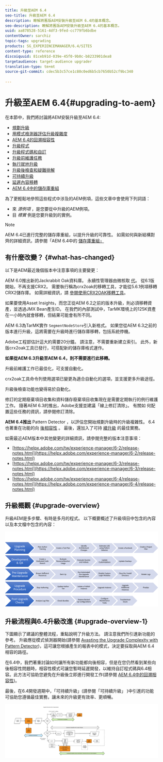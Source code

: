 ```yaml
---
title: 升級至AEM 6.4
seo-title: 升級至AEM 6.4
description: 瞭解將舊版AEM安裝升級至AEM 6.4的基本概念。
seo-description: 瞭解將舊版AEM安裝升級至AEM 6.4的基本概念。
uuid: aa878528-5161-4df3-9fed-cc779fb6bdbe
contentOwner: sarchiz
topic-tags: upgrading
products: SG_EXPERIENCEMANAGER/6.4/SITES
content-type: reference
discoiquuid: 81ceb91d-039e-45f0-9b0c-b8233901dea8
targetaudience: target-audience upgrader
translation-type: tm+mt
source-git-commit: cdec5b3c57ce1c80c0ed6b5cb7650b52cf9bc340

---
```



# 升級至AEM 6.4{#upgrading-to-aem}

在本節中，我們將討論將AEM安裝升級至AEM 6.4:

* [規劃升級](/help/sites-deploying/upgrade-planning.md)
* [用模式檢測器評估升級複雜度](/help/sites-deploying/pattern-detector.md)
* [AEM 6.4的回溯相容性](/help/sites-deploying/backward-compatibility.md)
* [升級程式](/help/sites-deploying/upgrade-procedure.md)
* [升級程式碼和自訂](/help/sites-deploying/upgrading-code-and-customizations.md)
* [升級前維護任務](/help/sites-deploying/pre-upgrade-maintenance-tasks.md)
* [執行就地升級](/help/sites-deploying/in-place-upgrade.md)
* [升級後檢查和疑難排解](/help/sites-deploying/post-upgrade-checks-and-troubleshooting.md)
* [可持續升級](/help/sites-deploying/sustainable-upgrades.md)
* [延遲內容移轉](/help/sites-deploying/lazy-content-migration.md)
* [AEM 6.4中的儲存庫重組](/help/sites-deploying/repository-restructuring.md)

為了更輕鬆地參照這些程式中涉及的AEM例項，這些文章中會使用下列詞語：

* 來 *源例項* ，是您要從中升級的AEM例項。
* 目 *標實* 例是您要升級到的實例。

>[!NOTE]
>
>AEM 6.4已進行完整的儲存庫重組，以提升升級的可靠性。 如需如何與新結構對齊的詳細資訊，請參閱「AEM 6.4中的 [儲存庫重組」](/help/sites-deploying/repository-restructuring.md)

## 有什麼改變？ {#what-has-changed}

以下是AEM最近幾個版本中注意事項的主要變更：

AEM 6.0推出新的Jackrabbit Oak資料庫。 永續性管理器由微核取 [代](/help/sites-deploying/recommended-deploys.md)。 從6.1版開始，不再支援CRX2。 需要執行稱為crx2oak的移轉工具，才能從5.6.1例項移轉CRX2儲存庫。 如需詳細資訊，請 [參閱使用CRX2OAK移轉工具](/help/sites-deploying/using-crx2oak.md)。

如果要使用Asset Insights，而您正從AEM 6.2之前的版本升級，則必須移轉資產，並透過JMX Bean產生ID。 在我們的內部測試中，TarMK環境上的125K資產在一小時內就會移轉，但結果可能會有所不同。

AEM 6.3為TarMK實作 `SegmentNodeStore`引入新格式。 如果您從AEM 6.3之前的版本進行升級，這將需要在升級時進行儲存庫移轉，包括系統停機。

Adobe工程部估計這大約需要20分鐘。 請注意，不需要重新建立索引。 此外，新版crx2oak工具已發行，可搭配新的儲存庫格式運作。

**如果從AEM 6.3升級至AEM 6.4，則不需要進行此移轉。**

升級前維護工作已最佳化，可支援自動化。

crx2oak工具命令列使用選項已變更為適合自動化的選項，並支援更多升級途徑。

升級後檢查功能也變得易於自動化。

修訂的定期廢棄項目收集和資料儲存廢棄項目收集現在是需要定期執行的例行維護工作。 隨著AEM 6.3的推出，Adobe支援並建議「線上修訂清除」。 有關如 [](/help/sites-deploying/revision-cleanup.md) 何配置這些任務的資訊，請參閱修訂清除。

**AEM 6.4推出** Pattern Detector [](/help/sites-deploying/pattern-detector.md) ，以評估您開始規劃升級時的升級複雜性。 6.4也著重在功能的向 [後相容性](/help/sites-deploying/backward-compatibility.md) 。 最後，還加入了可持 [續升級](/help/sites-deploying/sustainable-upgrades.md) 的最佳實務。

如需最近AEM版本中其他變更的詳細資訊，請參閱完整的版本注意事項：

* [https://helpx.adobe.com/tw/experience-manager/6-2/release-notes.html](https://helpx.adobe.com/experience-manager/6-2/release-notes.html)
* [https://helpx.adobe.com/tw/experience-manager/6-3/release-notes.html](https://helpx.adobe.com/experience-manager/6-3/release-notes.html)
* [https://helpx.adobe.com/tw/experience-manager/6-4/release-notes.html](https://helpx.adobe.com/experience-manager/6-4/release-notes.html)

## 升級概觀 {#upgrade-overview}

升級AEM是多步驟、有時是多月的程式。 以下概要概述了升級項目中包含的內容以及本文檔中包含的內容：

![screen_shot_2018-03-30at80708am](assets/screen_shot_2018-03-30at80708am.png)

## 升級流程與6.4升級改進 {#upgrade-overview-1}

下圖顯示了建議的整體流程，重點說明了升級方法。 請注意我們所引進新功能的參考。 升級應從模式偵測器開始(請參閱 [Avasting the Upgrade Complexity with Pattern Detector](/help/sites-deploying/pattern-detector.md))，這可讓您根據產生的報表中的模式，決定要採取與AEM 6.4相容的路徑。

在6.4中，我們著重討論如何讓所有新功能都向後相容，但是在您仍然看到某些向後相容性問題時，相容性模式可讓您暫時延遲開發，以維持自訂程式碼與6.4相容。此方法可協助您避免在升級後立即進行開發工作(請參閱 [AEM 6.4中的回溯相容性](/help/sites-deploying/backward-compatibility.md))。

最後，在6.4開發週期中，「可持續升級」(請參閱「可持續升級」 [](/help/sites-deploying/sustainable-upgrades.md))中引進的功能可協助您遵循最佳實務，讓未來的升級更有效率、更順暢。

![6_4_upgrade_overviewforthbat-newpage3](assets/6_4_upgrade_overviewflowchart-newpage3.png)

